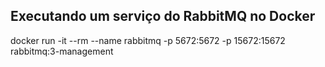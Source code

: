 ## Executando um serviço do RabbitMQ no Docker
docker run -it --rm --name rabbitmq -p 5672:5672 -p 15672:15672 rabbitmq:3-management
